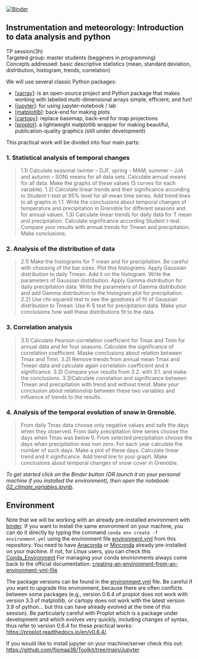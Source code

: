 [![Binder](https://mybinder.org/badge_logo.svg)](https://mybinder.org/v2/gh/fjomaa38/TP_master.git/main)
## Instrumentation and meteorology: Introduction to data analysis and python

TP session(3h)
<br> Targeted group: master students (begginers in programming) 
<br> Concepts addressed: basic descriptive statistics (mean, standard deviation, distribution, histogram, trends, correlation)

We will use several classic Python packages:

- [[xarray](http://xarray.pydata.org/en/stable/)]: is an open-source project and Python package that makes working with labelled multi-dimensional arrays simple, efficient, and fun!
- [[jupyter](https://jupyter.org/)]: for using jupyter-notebook / lab
- [[matplotlib](https://matplotlib.org/)]: back-end for making plots
- [[cartopy](https://scitools.org.uk/cartopy/docs/latest/)]: replace basemap, back-end for map projections
- [[proplot](https://proplot.readthedocs.io/en/stable/)]: a lightweight matplotlib wrapper for making beautiful, publication-quality graphics (still under development)

This practical work will be divided into four main parts:

### 1. Statistical analysis of temporal changes

> 1.1) Calculate seasonal (winter – DJF, spring – MAM, summer – JJA and autumn – SON) means for all data sets. Calculate annual means for all data. Make the graphs of these values (5 curves for each variable). 
1.2) Calculate linear trends and their significance according to Student t-test at 95% level for all mean time series. Add trend lines to all graphs in 1.1. Write the conclusions about temporal changes of temperature and precipitation in Grenoble for different seasons and for annual values. 
1.3) Calculate linear trends for daily data for T mean and precipitation. Calculate significance according Student t-test. Compare your results with annual trends for Tmean and precipitation. Make conclusions.

### 2. Analysis of the distribution of data
>2.1) Make the histograms for T mean and for precipitation. Be careful with choosing of the bar sizes. Plot this histograms. Apply Gaussian distribution to daily Tmean. Add it on the histogram. Write the parameters of Gaussian distribution. Apply Gamma distribution for daily precipitation data. Write the parameters of Gamma distribution and add Gamma distribution to the histogram plot for precipitation.
2.2) Use chi-squared test to see the goodness of fit of Gaussian distribution to Tmean. Use K-S test for precipitation data. Make your conclusions how well these distributions fit to the data.

### 3. Correlation analysis
>3.1) Calculate Pearson correlation coefficient for Tmax and Tmin for annual data and for four seasons. Calculate the significance of correlation coefficient. Maske conclusions about relation between Tmax and Tmin.
3.2) Remove trends from annual mean Tmax and Tmean data and calculate again correlation coefficient and it significance.
3.3) Compare your results from 3.2. with 3.1. and make the conclusions.
3.3)Calculate correlation and significance between Tmean and precipitation with trend and without trend. Make your conclusion about relationship between these two variables and influence of trends to the results.

### 4.  Analysis of the temporal evolution of snow in Grenoble.
>From daily Tmax data choose only negative values and safe the days when they observed. From daily precipitation time series choose the days when Tmax was below 0. From selected precipitation choose the days when precipitation was non zero. For each year calculate the number of such days. Make a plot of these days. Calculate linear trend and it significance. Add trend line to your graph. Make conclusions about temporal changes of snow cover in Grenoble.  


*To get started click on the Binder button (OR launch it on your personal machine if you installed the environment), then open the notebook: [02_climate_variables.ipynb](02_climate_variables.ipynb).*

## Environment

Note that we will be working with an already pre-installed environment with [binder](https://mybinder.org/). If you want to install the same environment on your machine, you can do it directly by typing the command `conda env create -f environment.yml` using the environment file [environment.yml](environment.yml) from this repository. You need to have [Anaconda](https://www.anaconda.com/products/individual) or [Minconda](https://docs.conda.io/en/latest/miniconda.html) already pre-installed on your machine. If not, for Linux users, you can check this [Conda_Environment](https://github.com/fjomaa38/Toolkit/tree/main/Conda_Environment) For managing your conda environments always come back to the official documentation: [creating-an-environment-from-an-environment-yml-file](https://docs.conda.io/projects/conda/en/latest/user-guide/tasks/manage-environments.html#creating-an-environment-from-an-environment-yml-file.) 

The package versions can be found in the [environment.yml](environment.yml) file. Be careful if you want to upgrade this environment, because there are often conflicts between some packages (e.g., version 0.6.4 of proplot does not work with version 3.3 of matplotlib, or cartopy does not work with the latest version 3.9 of python... but this can have already evolved at the time of this session). Be particularly careful with Proplot which is a package under development and which evolves very quickly, including changes of syntax, thus refer to version 0.6.4 for these practical works: https://proplot.readthedocs.io/en/v0.6.4/.

If you would like to install jupyter on your machine/server check this out: https://github.com/fjomaa38/Toolkit/tree/main/Jupyter
